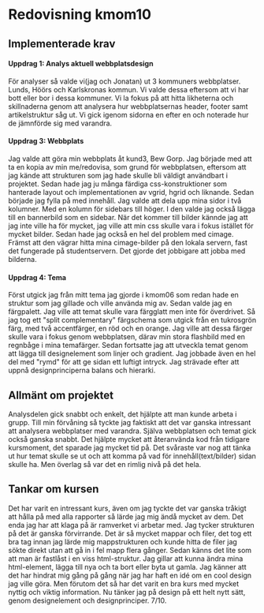 ---
---
Redovisning kmom10
=========================

Implementerade krav
-------------------------

#### Uppdrag 1: Analys aktuell webbplatsdesign
För analyser så valde vi(jag och Jonatan) ut 3 kommuners webbplatser. Lunds, Höörs och Karlskronas kommun. Vi valde dessa eftersom att
vi har bott eller bor i dessa kommuner. Vi la fokus på att hitta likheterna och skillnaderna genom att analysera hur webbplatsernas 
header, footer samt artikelstruktur såg ut. Vi gick igenom sidorna en efter en och noterade hur de jämnförde sig med varandra.

#### Uppdrag 3: Webbplats
Jag valde att göra min webbplats åt kund3, Bew Gorp. Jag började med att ta en kopia av min me/redovisa, som grund för webbplatsen, eftersom 
att jag kände att strukturen som jag hade skulle bli väldigt användbart i projektet. Sedan hade jag ju många färdiga css-konstruktioner som hanterade 
layout och implementationen av vgrid, hgrid och liknande. Sedan började jag fylla på med innehåll. Jag valde att dela upp mina sidor i två kolumner.
Med en kolumn för sidebars till höger. I den valde jag också lägga till en bannerbild som en sidebar. När det kommer till bilder kännde jag att 
jag inte ville ha för mycket, jag ville att min css skulle vara i fokus istället för mycket bilder. Sedan hade jag också en hel del problem med cimage. 
Främst att den vägrar hitta mina cimage-bilder på den lokala servern, fast det fungerade på studentservern. Det gjorde det jobbigare att jobba med bilderna.

#### Uppdrag 4: Tema
Först utgick jag från mitt tema jag gjorde i kmom06 som redan hade en struktur som jag gillade och ville använda mig av. Sedan valde jag en färgpalett.
Jag ville att temat skulle vara färgglatt men inte för överdrivet. Så jag tog ett "split complementary" färgschema som utgick från en tukrosgrön färg, 
med två accentfärger, en röd och en orange. Jag ville att dessa färger skulle vara i fokus genom webbplatsen, därav min stora flashbild med en regnbåge 
i mina temafärger. Sedan fortsatte jag att utveckla temat genom att lägga till designelement som linjer och gradient. Jag jobbade även en hel del med "rymd" 
för att ge sidan ett luftigt intryck. Jag strävade efter att uppnå designprinciperna balans och hierarki.

Allmänt om projektet
-------------------------
Analysdelen gick snabbt och enkelt, det hjälpte att man kunde arbeta i grupp. Till min förvåning så tyckte jag faktiskt att det var ganska 
intressant att analysera webbplatser med varandra. Själva webbplatsen och temat gick också ganska snabbt. Det hjälpte mycket att återanvända kod från 
tidigare kursmoment, det sparade jag mycket tid på. Det svåraste var nog att tänka ut hur temat skulle se ut och att komma på vad för innehåll(text/bilder) sidan skulle ha.
Men överlag så var det en rimlig nivå på det hela.

Tankar om kursen
-------------------------
Det har varit en intressant kurs, även om jag tyckte det var ganska tråkigt att hålla på med alla rapporter så lärde jag mig ändå mycket av dem.
Det enda jag har att klaga på är ramverket vi arbetar med. Jag tycker strukturen på det är ganska förvirrande. Det är så mycket mappar och filer, det tog 
ett bra tag innan jag lärde mig mappstrukturen och kunde hitta de filer jag sökte direkt utan att gå in i fel mapp flera gånger. Sedan känns det lite som att man är 
fastlåst i en viss html-struktur. Jag gillar att kunna ändra mina html-element, lägga till nya och ta bort eller byta ut gamla. Jag känner att det har hindrat mig gång på gång 
när jag har haft en idé om en cool design jag ville göra. Men förutom det så har det varit en bra kurs med mycket nyttig och viktig information. Nu tänker jag på design på ett helt 
nytt sätt, genom designelement och designprinciper. 7/10.

